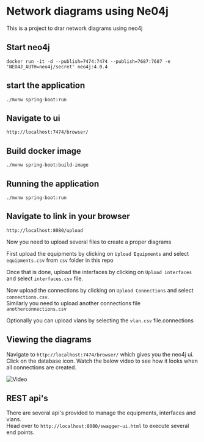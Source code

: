 # Network diagrams using Ne04j

This is a project to drar network diagrams using neo4j

## Start neo4j
```
docker run -it -d --publish=7474:7474 --publish=7687:7687 -e 'NEO4J_AUTH=neo4j/secret' neo4j:4.0.4
```

## start the application
```
./mvnw spring-boot:run
```

## Navigate to ui
```
http://localhost:7474/browser/
```

## Build docker image
```
./mvnw spring-boot:build-image
```

## Running the application
```
./mvnw spring-boot:run
```

## Navigate to link in your browser
```
http://localhost:8080/upload
```

Now you need to upload several files to create a proper diagrams

First upload the equipments by clicking on `Upload Equipments` and select `equipments.csv` from `csv` folder in this repo

Once that is done, upload the interfaces by clicking on `Upload interfaces` and select `interfaces.csv` file.

Now upload the connections by clicking on `Upload Connections` and select `connections.csv`.\
Similarly you need to upload another connections file `anotherconnections.csv`

Optionally you can upload vlans by selecting the `vlan.csv` file.connections

## Viewing the diagrams

Navigate to `http://localhost:7474/browser/` which gives you the neo4j ui.\
Click on the database icon. Watch the below video to see how it looks when all connections are created.


![Video](https://media.giphy.com/media/lrtW3W9bGnU3p2QykN/giphy.gif)

## REST api's


There are several api's provided to manage the equipments, interfaces and vlans.\
Head over to `http://localhost:8080/swagger-ui.html` to execute several end points.

